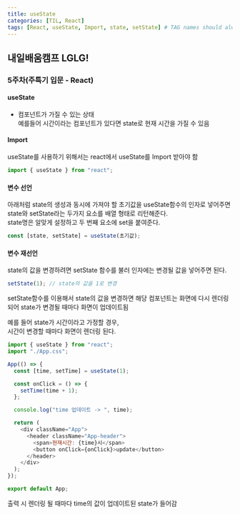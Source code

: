 ```yaml
---
title: useState
categories: [TIL, React]
tags: [React, useState, Import, state, setState] # TAG names should always be lowercase
---
```


## 내일배움캠프 LGLG!

### 5주차(주특기 입문 - React)

#### **useState**

- 컴포넌트가 가질 수 있는 상태<br>
  예를들어 시간이라는 컴포넌트가 있다면 state로 현재 시간을 가질 수 있음

#### **Import**

useState를 사용하기 위해서는 react에서 useState를 Import 받아야 함

```js
import { useState } from "react";
```

#### **변수 선언**

아래처럼 state의 생성과 동시에 가져야 할 초기값을 useState함수의 인자로 넣어주면 state와 setState라는 두가지 요소를 배열 형태로 리턴해준다.<br>
state명은 알맞게 설정하고 두 번째 요소에 set을 붙여준다.

```js
const [state, setState] = useState(초기값);
```

#### **변수 재선언**

state의 값을 변경하려면 setState 함수를 불러 인자에는 변경될 값을 넣어주면 된다.

```js
setState(1); // state의 값을 1로 변경
```

setState함수를 이용해서 state의 값을 변경하면 해당 컴포넌트는 화면에 다시 렌더링되어 state가 변경될 때마다 화면이 업데이트됨

예를 들어 state가 시간이라고 가정할 경우,<br>
시간이 변경할 때마다 화면이 렌더링 된다.

```js
import { useState } from "react";
import "./App.css";

App(() => {
  const [time, setTime] = useState(1);

  const onClick = () => {
    setTime(time + 1);
  };

  console.log("time 업데이트 -> ", time);

  return (
    <div className="App">
      <header className="App-header">
        <span>현재시간: {time}시</span>
        <button onClick={onClick}>update</button>
      </header>
    </div>
  );
});

export default App;
```

출력 시 렌더링 될 때마다 time의 값이 업데이트된 state가 들어감
